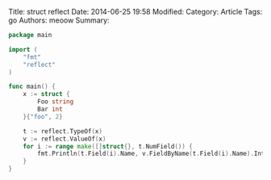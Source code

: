 Title: struct reflect
Date: 2014-06-25 19:58
Modified: 
Category: Article
Tags: go
Authors: meoow
Summary: 
```go
package main

import (
	"fmt"
	"reflect"
)

func main() {
	x := struct {
		Foo string
		Bar int
	}{"foo", 2}

	t := reflect.TypeOf(x)
	v := reflect.ValueOf(x)
	for i := range make([]struct{}, t.NumField()) {
		fmt.Println(t.Field(i).Name, v.FieldByName(t.Field(i).Name).Interface())
	}
}
```
